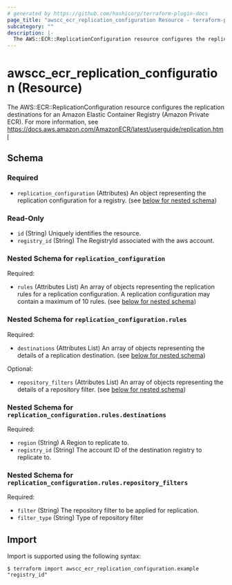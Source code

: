 ```yaml
---
# generated by https://github.com/hashicorp/terraform-plugin-docs
page_title: "awscc_ecr_replication_configuration Resource - terraform-provider-awscc"
subcategory: ""
description: |-
  The AWS::ECR::ReplicationConfiguration resource configures the replication destinations for an Amazon Elastic Container Registry (Amazon Private ECR). For more information, see https://docs.aws.amazon.com/AmazonECR/latest/userguide/replication.html
---
```


# awscc_ecr_replication_configuration (Resource)

The AWS::ECR::ReplicationConfiguration resource configures the replication destinations for an Amazon Elastic Container Registry (Amazon Private ECR). For more information, see https://docs.aws.amazon.com/AmazonECR/latest/userguide/replication.html



<!-- schema generated by tfplugindocs -->
## Schema

### Required

- `replication_configuration` (Attributes) An object representing the replication configuration for a registry. (see [below for nested schema](#nestedatt--replication_configuration))

### Read-Only

- `id` (String) Uniquely identifies the resource.
- `registry_id` (String) The RegistryId associated with the aws account.

<a id="nestedatt--replication_configuration"></a>
### Nested Schema for `replication_configuration`

Required:

- `rules` (Attributes List) An array of objects representing the replication rules for a replication configuration. A replication configuration may contain a maximum of 10 rules. (see [below for nested schema](#nestedatt--replication_configuration--rules))

<a id="nestedatt--replication_configuration--rules"></a>
### Nested Schema for `replication_configuration.rules`

Required:

- `destinations` (Attributes List) An array of objects representing the details of a replication destination. (see [below for nested schema](#nestedatt--replication_configuration--rules--destinations))

Optional:

- `repository_filters` (Attributes List) An array of objects representing the details of a repository filter. (see [below for nested schema](#nestedatt--replication_configuration--rules--repository_filters))

<a id="nestedatt--replication_configuration--rules--destinations"></a>
### Nested Schema for `replication_configuration.rules.destinations`

Required:

- `region` (String) A Region to replicate to.
- `registry_id` (String) The account ID of the destination registry to replicate to.


<a id="nestedatt--replication_configuration--rules--repository_filters"></a>
### Nested Schema for `replication_configuration.rules.repository_filters`

Required:

- `filter` (String) The repository filter to be applied for replication.
- `filter_type` (String) Type of repository filter

## Import

Import is supported using the following syntax:

```shell
$ terraform import awscc_ecr_replication_configuration.example "registry_id"
```
